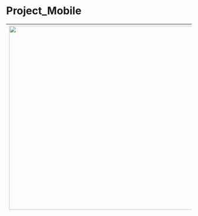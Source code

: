# Project_Mobile

| <img src="https://user-images.githubusercontent.com/73680983/201430016-18012263-e2ec-42fe-8501-87ddbb06eed6.png" height="500">| LastName      |
| ------------- | ------------- |
